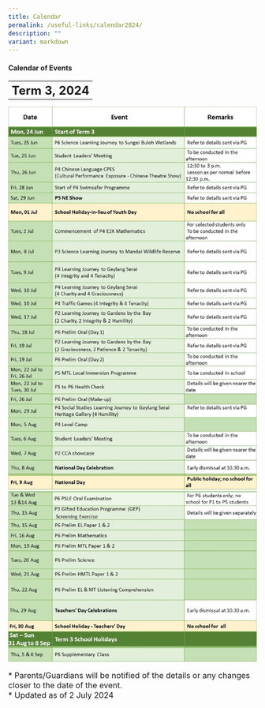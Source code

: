```yaml
---
title: Calendar
permalink: /useful-links/calendar2024/
description: ""
variant: markdown
---
```

#### **Calendar of Events**

<table>
	<tbody><tr>
		<th><font size="5">  
     Term 3, 2024
 </font></th>
</tr>
</tbody></table>

![](/images/Calendar%202024/Term_3_Final_01.jpg)
![](/images/Calendar%202024/Term_3_Final_02.jpg)
		
<font size="3">  
      * Parents/Guardians will be notified of the details or any changes closer to the date of the event.
</font><font size="3"><br>
</font><font size="3">
			* Updated as of 2 July 2024
</font><table>
	<tbody>
		<tr>
		</tr><tr></tr>
</tbody></table>